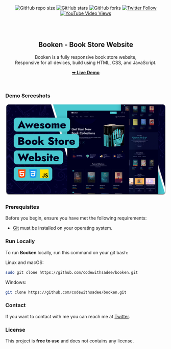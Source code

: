 <div align="center">
  
  ![GitHub repo size](https://img.shields.io/github/repo-size/codewithsadee/booken)
  ![GitHub stars](https://img.shields.io/github/stars/codewithsadee/booken?style=social)
  ![GitHub forks](https://img.shields.io/github/forks/codewithsadee/booken?style=social)
[![Twitter Follow](https://img.shields.io/twitter/follow/codewithsadee_?style=social)](https://twitter.com/intent/follow?screen_name=codewithsadee_)
  [![YouTube Video Views](https://img.shields.io/youtube/views/iHsVNWmcBAs?style=social)](https://youtu.be/iHsVNWmcBAs)

  <br />
  <br />

  <h2 align="center">Booken - Book Store Website</h2>

  Booken is a fully responsive book store website, <br />Responsive for all devices, build using HTML, CSS, and JavaScript.

  <a href="https://codewithsadee.github.io/booken/"><strong>➥ Live Demo</strong></a>

</div>

<br />

### Demo Screeshots

![Booken Desktop Demo](./readme-images/desktop.png "Desktop Demo")

### Prerequisites

Before you begin, ensure you have met the following requirements:

* [Git](https://git-scm.com/downloads "Download Git") must be installed on your operating system.

### Run Locally

To run **Booken** locally, run this command on your git bash:

Linux and macOS:

```bash
sudo git clone https://github.com/codewithsadee/booken.git
```

Windows:

```bash
git clone https://github.com/codewithsadee/booken.git
```

### Contact

If you want to contact with me you can reach me at [Twitter](https://www.twitter.com/codewithsadee).

### License

This project is **free to use** and does not contains any license.
